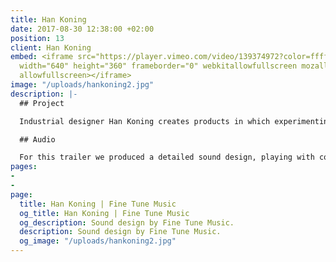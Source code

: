 ```yaml
---
title: Han Koning
date: 2017-08-30 12:38:00 +02:00
position: 13
client: Han Koning
embed: <iframe src="https://player.vimeo.com/video/139374972?color=ffffff&title=0&byline=0&portrait=0"
  width="640" height="360" frameborder="0" webkitallowfullscreen mozallowfullscreen
  allowfullscreen></iframe>
image: "/uploads/hankoning2.jpg"
description: |-
  ## Project

  Industrial designer Han Koning creates products in which experimenting with material and shape is a leading motif. Director Joshua Maldonado captured his way of designing in this video.

  ## Audio

  For this trailer we produced a detailed sound design, playing with contrast and various sound textures, in order to intensify the impact of the video.
pages:
- 
- 
page:
  title: Han Koning | Fine Tune Music
  og_title: Han Koning | Fine Tune Music
  og_description: Sound design by Fine Tune Music.
  description: Sound design by Fine Tune Music.
  og_image: "/uploads/hankoning2.jpg"
---
```



